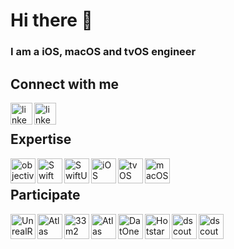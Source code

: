 # Hi there 👋
### I am a iOS, macOS and tvOS engineer


## Connect with me
[<img align="left" alt="linked-in" src="https://user-images.githubusercontent.com/3527457/160270125-8436dc52-f524-4bd9-86dc-39f9e28d7eca.png" height ="35"/>](https://www.linkedin.com/in/dmitry-vlasenko-ios-engineer)

[<img align="left" alt="linked-in" target="_blank" src="https://user-images.githubusercontent.com/3527457/160270998-3cdf5f22-0ef8-4a75-9a5a-2862c9d75e92.png" height="35"/>](https://t.me/DimonDeveloper)

<br>

## Expertise
[<img align="left" alt="objective-c" src="https://user-images.githubusercontent.com/3527457/160271471-2617025b-4960-473d-83b6-63cb1433f031.png" width="40"/>](https://developer.apple.com/library/archive/documentation/Cocoa/Conceptual/ProgrammingWithObjectiveC/Introduction/Introduction.html)

[<img align="left" alt="Swift" src="https://user-images.githubusercontent.com/3527457/160256879-902db157-ea50-4572-b215-343d9ae24a68.svg" width="40"/>](https://developer.apple.com/swift/)

[<img align="left" alt="SwiftUI" src="https://user-images.githubusercontent.com/3527457/160257786-71e52fcd-7167-402c-8fa5-48adeda3e8c3.png" width="40"/>](https://developer.apple.com/xcode/swiftui/)

[<img align="left" alt="iOS" src="https://user-images.githubusercontent.com/3527457/160271645-108fdcdb-d152-4889-9cee-a754be595b59.png" width="40"/>](https://developer.apple.com/ios/)

[<img align="left" alt="tvOS" src="https://user-images.githubusercontent.com/3527457/160271643-c1edd4d8-cc79-4553-8cf1-afc3cb48febd.png" width="40"/>](https://developer.apple.com/tvos/)

[<img align="left" alt="macOS" src="https://user-images.githubusercontent.com/3527457/160271646-906fe2a5-26cd-47da-92ea-016e21c626bd.png" width="40"/>](https://developer.apple.com/macos/)

<br>

## Participate
[<img align="left" alt="UnrealReader" src="https://user-images.githubusercontent.com/3527457/160282888-b5abd682-45b5-42d2-9dc2-555c5148ad86.png" width="40"/>](https://www.facebook.com/UnrealReader)

[<img align="left" alt="Atlas Festival" src="https://user-images.githubusercontent.com/3527457/160282886-af43317b-904d-49e0-8071-c8ccc682db05.png" width="40"/>](https://apps.apple.com/ua/app/atlas-weekend/id1249845678)

[<img align="left" alt="33m2" src="https://user-images.githubusercontent.com/3527457/160282883-a4274b29-1281-4479-aa01-90eaa1149e8a.png" width="40"/>](https://apps.apple.com/us/app/33%D0%BC2-%D0%B4%D0%BB%D1%8F-%D1%81%D1%82%D1%80%D0%BE%D0%B9%D0%BA%D0%B8-%D0%B8-%D1%80%D0%B5%D0%BC%D0%BE%D0%BD%D1%82%D0%B0/id1473137987)

[<img align="left" alt="Atlas Festival" src="https://user-images.githubusercontent.com/3527457/160282881-ffa45f24-cb88-4939-8ad7-b4e23509e4b0.png" width="40"/>](https://apps.apple.com/app/apple-store/id743974925?mt=8)

[<img align="left" alt="DatOne" src="https://user-images.githubusercontent.com/3527457/160283184-40147a1a-1c3c-4bd6-bb19-7cb2a19ae35c.png" width="40"/>](https://apps.apple.com/us/app/dat-one/id1516702470)

[<img align="left" alt="Hotstar" src="https://user-images.githubusercontent.com/3527457/160282885-f4095478-597b-42d2-8f31-d95282387848.png" width="40"/>](https://apps.apple.com/id/app/disney-hotstar/id1524156685?platform=appleTV)

[<img align="left" alt="dscout" src="https://user-images.githubusercontent.com/3527457/197841008-75bbc7fd-9318-489a-89c4-ccfdf7792489.png" width="40"/>](https://apps.apple.com/us/app/dscout/id395563123)

[<img align="left" alt="dscout" src="https://github.com/DimonDeveloper/DimonDeveloper/assets/3527457/760b0bef-c9ef-4935-9d87-da402fb1c5ab" width="40"/>](https://apps.apple.com/ca/app/cbc-news/id417988800)

